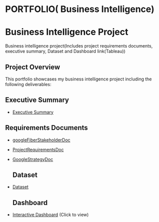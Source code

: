 # PORTFOLIO( Business Intelligence)

# Business Intelligence Project
Business intelligence project(Includes project requirements documents, executive summary, Dataset and Dashboard link(Tableau))

## Project Overview
This portfolio showcases my business intelligence project including the following deliverables:

## Executive Summary
- [Executive Summary](https://github.com/mrMartinManyaka/Business-Intelligence-Project/blob/main/Executive%20Summary%20for%20Google%20Fiber%20Service.docx)

## Requirements Documents
- [googleFiberStakeholderDoc](https://github.com/mrMartinManyaka/Business-Intelligence-Project/blob/main/googleFiberStakeholderDoc.docx)
- [ProjectRequirementsDoc](https://github.com/mrMartinManyaka/Business-Intelligence-Project/blob/main/GoogleFiberProjectsRequirement.docx)
- [GoogleStrategyDoc](https://github.com/mrMartinManyaka/Business-Intelligence-Project/blob/main/GoogleFiberStrategyDoc.docx)

  ## Dataset
- [Dataset](https://github.com/mrMartinManyaka/Business-Intelligence-Project/blob/main/Final_Dashboard_Table.csv)

  ## Dashboard
- [Interactive Dashboard](https://public.tableau.com/shared/47XSMT6JJ?:display_count=n&:origin=viz_share_link) (Click to view)
